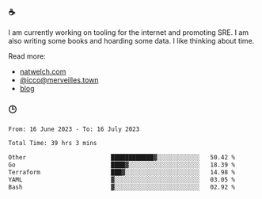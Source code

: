 ### ☕

I am currently working on tooling for the internet and promoting SRE. I am also writing some books and hoarding some data. I like thinking about time. 

Read more:

 - [natwelch.com](https://natwelch.com)
 - [@icco@merveilles.town](https://merveilles.town/@icco)
 - [blog](https://writing.natwelch.com)

### 🕒

<!--START_SECTION:waka-->

```txt
From: 16 June 2023 - To: 16 July 2023

Total Time: 39 hrs 3 mins

Other                        ████████████▓░░░░░░░░░░░░   50.42 %
Go                           ████▓░░░░░░░░░░░░░░░░░░░░   18.39 %
Terraform                    ███▓░░░░░░░░░░░░░░░░░░░░░   14.98 %
YAML                         ▓░░░░░░░░░░░░░░░░░░░░░░░░   03.05 %
Bash                         ▓░░░░░░░░░░░░░░░░░░░░░░░░   02.92 %
```

<!--END_SECTION:waka-->
